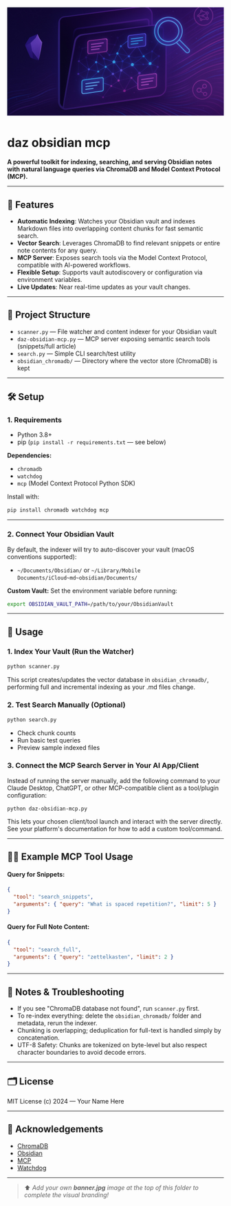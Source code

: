# ![banner](banner.jpg)

# daz obsidian mcp

**A powerful toolkit for indexing, searching, and serving Obsidian notes with natural language queries via ChromaDB and Model Context Protocol (MCP).**

---

## 🚀 Features

- **Automatic Indexing**: Watches your Obsidian vault and indexes Markdown files into overlapping content chunks for fast semantic search.
- **Vector Search**: Leverages ChromaDB to find relevant snippets or entire note contents for any query.
- **MCP Server**: Exposes search tools via the Model Context Protocol, compatible with AI-powered workflows.
- **Flexible Setup**: Supports vault autodiscovery or configuration via environment variables.
- **Live Updates**: Near real-time updates as your vault changes.

---

## 📁 Project Structure

- `scanner.py` — File watcher and content indexer for your Obsidian vault
- `daz-obsidian-mcp.py` — MCP server exposing semantic search tools (snippets/full article)
- `search.py` — Simple CLI search/test utility
- `obsidian_chromadb/` — Directory where the vector store (ChromaDB) is kept

---

## 🛠️ Setup

### 1. Requirements

- Python 3.8+
- pip (`pip install -r requirements.txt` — see below)

**Dependencies:**

- `chromadb`
- `watchdog`
- `mcp` (Model Context Protocol Python SDK)

Install with:

```bash
pip install chromadb watchdog mcp
```

---

### 2. Connect Your Obsidian Vault

By default, the indexer will try to auto-discover your vault (macOS conventions supported):

- `~/Documents/Obsidian/` or `~/Library/Mobile Documents/iCloud~md~obsidian/Documents/`

**Custom Vault:** Set the environment variable before running:

```bash
export OBSIDIAN_VAULT_PATH=/path/to/your/ObsidianVault
```

---

## 🔎 Usage

### 1. Index Your Vault (Run the Watcher)

```bash
python scanner.py
```

This script creates/updates the vector database in `obsidian_chromadb/`, performing full and incremental indexing as your .md files change.

### 2. Test Search Manually (Optional)

```bash
python search.py
```

- Check chunk counts
- Run basic test queries
- Preview sample indexed files

### 3. Connect the MCP Search Server in Your AI App/Client

Instead of running the server manually, add the following command to your Claude Desktop, ChatGPT, or other MCP-compatible client as a tool/plugin configuration:

```
python daz-obsidian-mcp.py
```

This lets your chosen client/tool launch and interact with the server directly. See your platform's documentation for how to add a custom tool/command.

---

## 🧑‍💻 Example MCP Tool Usage

#### Query for Snippets:

```json
{
  "tool": "search_snippets",
  "arguments": { "query": "What is spaced repetition?", "limit": 5 }
}
```

#### Query for Full Note Content:

```json
{
  "tool": "search_full",
  "arguments": { "query": "zettelkasten", "limit": 2 }
}
```

---

## 📝 Notes & Troubleshooting

- If you see "ChromaDB database not found", run `scanner.py` first.
- To re-index everything: delete the `obsidian_chromadb/` folder and metadata, rerun the indexer.
- Chunking is overlapping; deduplication for full-text is handled simply by concatenation.
- UTF-8 Safety: Chunks are tokenized on byte-level but also respect character boundaries to avoid decode errors.

---

## 🗂️ License

MIT License (c) 2024 — Your Name Here

---

## 🙏 Acknowledgements

- [ChromaDB](https://www.trychroma.com/)
- [Obsidian](https://obsidian.md/)
- [MCP](https://github.com/modelcontext/protocol)
- [Watchdog](https://python-watchdog.readthedocs.io/)

---

> ⬆️ _Add your own **banner.jpg** image at the top of this folder to complete the visual branding!_
